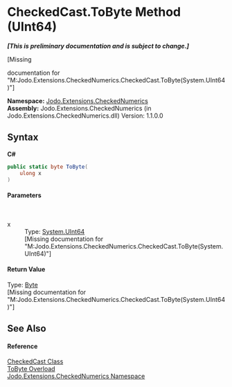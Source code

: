 # CheckedCast.ToByte Method (UInt64)
 _**\[This is preliminary documentation and is subject to change.\]**_

\[Missing <summary> documentation for "M:Jodo.Extensions.CheckedNumerics.CheckedCast.ToByte(System.UInt64)"\]

**Namespace:**&nbsp;<a href="N_Jodo_Extensions_CheckedNumerics">Jodo.Extensions.CheckedNumerics</a><br />**Assembly:**&nbsp;Jodo.Extensions.CheckedNumerics (in Jodo.Extensions.CheckedNumerics.dll) Version: 1.1.0.0

## Syntax

**C#**<br />
``` C#
public static byte ToByte(
	ulong x
)
```


#### Parameters
&nbsp;<dl><dt>x</dt><dd>Type: <a href="https://docs.microsoft.com/dotnet/api/system.uint64" target="_blank" rel="noopener noreferrer">System.UInt64</a><br />\[Missing <param name="x"/> documentation for "M:Jodo.Extensions.CheckedNumerics.CheckedCast.ToByte(System.UInt64)"\]</dd></dl>

#### Return Value
Type: <a href="https://docs.microsoft.com/dotnet/api/system.byte" target="_blank" rel="noopener noreferrer">Byte</a><br />\[Missing <returns> documentation for "M:Jodo.Extensions.CheckedNumerics.CheckedCast.ToByte(System.UInt64)"\]

## See Also


#### Reference
<a href="T_Jodo_Extensions_CheckedNumerics_CheckedCast">CheckedCast Class</a><br /><a href="Overload_Jodo_Extensions_CheckedNumerics_CheckedCast_ToByte">ToByte Overload</a><br /><a href="N_Jodo_Extensions_CheckedNumerics">Jodo.Extensions.CheckedNumerics Namespace</a><br />